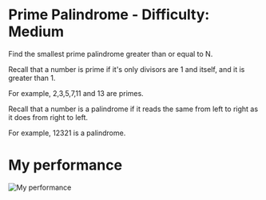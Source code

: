 # Prime Palindrome - Difficulty: Medium

Find the smallest prime palindrome greater than or equal to N.

Recall that a number is prime if it's only divisors are 1 and itself, and it is greater than 1. 

For example, 2,3,5,7,11 and 13 are primes.

Recall that a number is a palindrome if it reads the same from left to right as it does from right to left. 

For example, 12321 is a palindrome.

# My performance

![My performance](https://raw.githubusercontent.com/itspedruu/leetcode-solutions/master/prime-palindrome/success_screenshot.png)